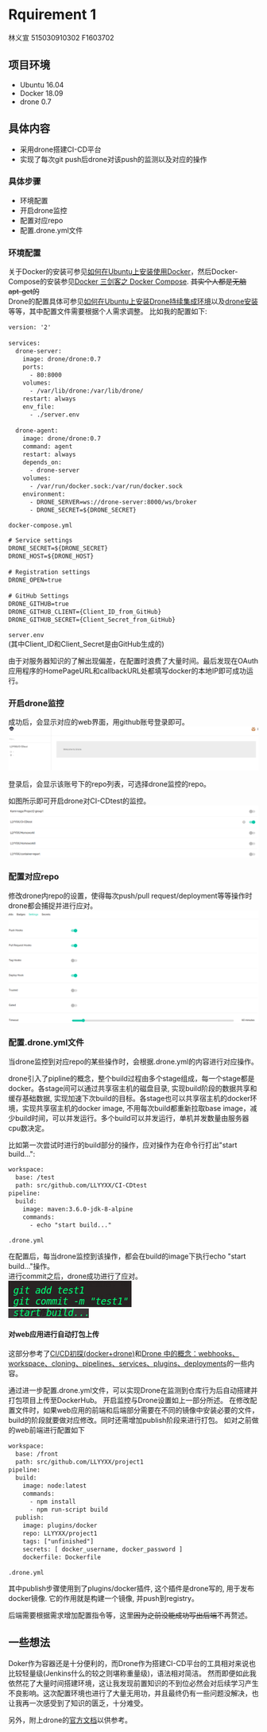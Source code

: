 # Rquirement 1

林义宣 515030910302 F1603702

## 项目环境

- Ubuntu 16.04
- Docker 18.09
- drone 0.7
  

## 具体内容

- 采用drone搭建CI-CD平台
- 实现了每次git push后drone对该push的监测以及对应的操作

### 具体步骤

- 环境配置
- 开启drone监控
- 配置对应repo
- 配置.drone.yml文件
  

### 环境配置
关于Docker的安装可参见[如何在Ubuntu上安装使用Docker](https://cloud.tencent.com/developer/article/1167995)，然后Docker-Compose的安装参见[Docker 三剑客之 Docker Compose](https://cloud.tencent.com/developer/article/1101998). ~~其实个人都是无脑apt-get的~~  
Drone的配置具体可参见[如何在Ubuntu上安装Drone持续集成环境](https://cloud.tencent.com/developer/article/1180481)以及[drone安装](https://blog.csdn.net/qq_21816375/article/details/77202756)等等，其中配置文件需要根据个人需求调整。
比如我的配置如下:


```
version: '2'

services:
  drone-server:
    image: drone/drone:0.7
    ports:
      - 80:8000
    volumes:
      - /var/lib/drone:/var/lib/drone/
    restart: always
    env_file:
      - ./server.env

  drone-agent:
    image: drone/drone:0.7
    command: agent
    restart: always
    depends_on:
      - drone-server
    volumes:
      - /var/run/docker.sock:/var/run/docker.sock
    environment:
      - DRONE_SERVER=ws://drone-server:8000/ws/broker
      - DRONE_SECRET=${DRONE_SECRET}
```
`docker-compose.yml`
  

```
# Service settings
DRONE_SECRET=${DRONE_SECRET}
DRONE_HOST=${DRONE_HOST}

# Registration settings
DRONE_OPEN=true

# GitHub Settings
DRONE_GITHUB=true
DRONE_GITHUB_CLIENT={Client_ID_from_GitHub}
DRONE_GITHUB_SECRET={Client_Secret_from_GitHub}
```
`server.env`  
(其中Client_ID和Client_Secret是由GitHub生成的)

  
由于对服务器知识的了解出现偏差，在配置时浪费了大量时间。最后发现在OAuth应用程序的HomePageURL和callbackURL处都填写docker的本地IP即可成功运行。


### 开启drone监控  

成功后，会显示对应的web界面，用github账号登录即可。
![](./images/Kazam_screenshot_00000.png)

登录后，会显示该账号下的repo列表，可选择drone监控的repo。

如图所示即可开启drone对CI-CDtest的监控。
![](./images/Kazam_screenshot_00001.png)

### 配置对应repo  

修改drone内repo的设置，使得每次push/pull request/deployment等等操作时drone都会捕捉并进行应对。
![](./images/Kazam_screenshot_00002.png)

### 配置.drone.yml文件  

当drone监控到对应repo的某些操作时，会根据.drone.yml的内容进行对应操作。

drone引入了pipline的概念，整个build过程由多个stage组成，每一个stage都是docker。各stage间可以通过共享宿主机的磁盘目录, 实现build阶段的数据共享和缓存基础数据, 实现加速下次build的目标。各stage也可以共享宿主机的docker环境，实现共享宿主机的docker image, 不用每次build都重新拉取base image，减少build时间，可以并发运行。多个build可以并发运行，单机并发数量由服务器cpu数决定。

比如第一次尝试时进行的build部分的操作，应对操作为在命令行打出"start build...":


```
workspace:
  base: /test
  path: src/github.com/LLYYXX/CI-CDtest
pipeline:
  build:
    image: maven:3.6.0-jdk-8-alpine
    commands:
      - echo "start build..."
```
`.drone.yml  `


在配置后，每当drone监控到该操作，都会在build的image下执行echo "start build..."操作。  
进行commit之后，drone成功进行了应对。  
![](./images/Kazam_screenshot_00003.png)  
![](./images/Kazam_screenshot_00004.png)  

#### 对web应用进行自动打包上传  

这部分参考了[CI/CD初探(docker+drone)](https://www.jianshu.com/p/1e5f819f8881)和[Drone 中的概念：webhooks、workspace、cloning、pipelines、services、plugins、deployments](https://blog.csdn.net/kikajack/article/details/80503786)的一些内容。

通过进一步配置.drone.yml文件，可以实现Drone在监测到仓库行为后自动搭建并打包项目上传至DockerHub。
开启监控与Drone设置如上一部分所述。
在修改配置文件时，如果web应用的前端和后端部分需要在不同的镜像中安装必要的文件，build的阶段就要做对应修改。同时还需增加publish阶段来进行打包。
如对之前做的web前端进行配置如下


```
workspace:
  base: /front
  path: src/github.com/LLYYXX/project1
pipeline:
  build:
    image: node:latest
    commands:
      - npm install
      - npm run-script build
  publish:
    image: plugins/docker
    repo: LLYYXX/project1
    tags: ["unfinished"]
    secrets: [ docker_username, docker_password ]
    dockerfile: Dockerfile
```
`.drone.yml` 


其中publish步骤使用到了plugins/docker插件, 这个插件是drone写的, 用于发布docker镜像. 它的作用就是构建一个镜像, 并push到registry。
 
后端需要根据需求增加配置指令等，这里~~因为之前没能成功写出后端~~不再赘述。

## 一些想法  

  Doker作为容器还是十分便利的，而Drone作为搭建CI-CD平台的工具相对来说也比较轻量级(Jenkins什么的较之则堪称重量级)，语法相对简洁。
然而即便如此我依然花了大量时间搭建环境，这让我发现前置知识的不到位必然会对后续学习产生不良影响。这次配置环境也进行了大量无用功，并且最终仍有一些问题没解决，也让我再一次感受到了知识的匮乏，十分难受。

另外，附上drone的[官方文档](https://docs.drone.io/installation/)以供参考。

